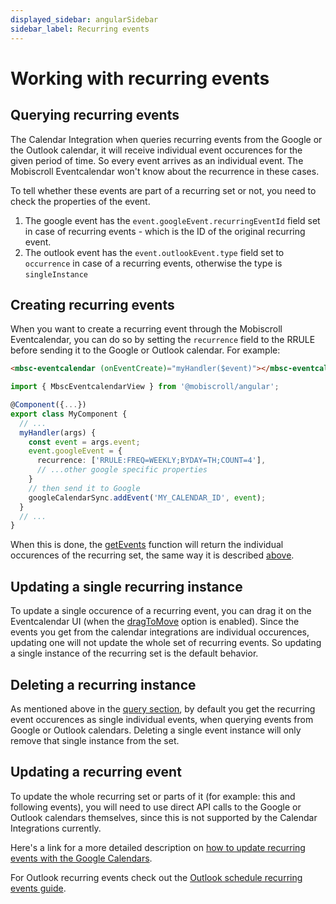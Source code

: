 ```yaml
---
displayed_sidebar: angularSidebar
sidebar_label: Recurring events
---
```



# Working with recurring events

## Querying recurring events

The Calendar Integration when queries recurring events from the Google or the Outlook calendar, it will receive individual event occurences for the given period of time. So every event arrives as an individual event. The Mobiscroll Eventcalendar won't know about the recurrence in these cases.

To tell whether these events are part of a recurring set or not, you need to check the properties of the event.

1. The google event has the `event.googleEvent.recurringEventId` field set in case of recurring events - which is the ID of the original recurring event.
2. The outlook event has the `event.outlookEvent.type` field set to `occurrence` in case of a recurring events, otherwise the type is `singleInstance`

## Creating recurring events

When you want to create a recurring event through the Mobiscroll Eventcalendar, you can do so by setting the `recurrence` field to the RRULE before sending it to the Google or Outlook calendar. For example:

```html title='Create a recurring event in a Google calendar'
<mbsc-eventcalendar (onEventCreate)="myHandler($event)"></mbsc-eventcalendar>
```
```ts
import { MbscEventcalendarView } from '@mobiscroll/angular';

@Component({...})
export class MyComponent {
  // ...
  myHandler(args) {
    const event = args.event;
    event.googleEvent = {
      recurrence: ['RRULE:FREQ=WEEKLY;BYDAY=TH;COUNT=4'],
      // ...other google specific properties
    }
    // then send it to Google
    googleCalendarSync.addEvent('MY_CALENDAR_ID', event);
  }
  // ...
}
```

When this is done, the [getEvents](./calendar-integrations.md#method-google-getEvents) function will return the individual occurences of the recurring set, the same way it is described [above](#querying-recurring-events).

## Updating a single recurring instance

To update a single occurence of a recurring event, you can drag it on the Eventcalendar UI (when the [dragToMove](../api#opt-dragToMove) option is enabled). Since the events you get from the calendar integrations are individual occurences, updating one will not update the whole set of recurring events. So updating a single instance of the recurring set is the default behavior.

## Deleting a recurring instance

As mentioned above in the [query section](#querying-recurring-events), by default you get the recurring event occurences as single individual events, when querying events from Google or Outlook calendars. Deleting a single event instance will only remove that single instance from the set.

## Updating a recurring event

To update the whole recurring set or parts of it (for example: this and following events), you will need to use direct API calls to the Google or Outlook calendars themselves, since this is not supported by the Calendar Integrations currently.

Here's a link for a more detailed description on [how to update recurring events with the Google Calendars](https://developers.google.com/calendar/api/guides/recurringevents).

For Outlook recurring events check out the [Outlook schedule recurring events guide](https://learn.microsoft.com/en-us/graph/outlook-schedule-recurring-events).